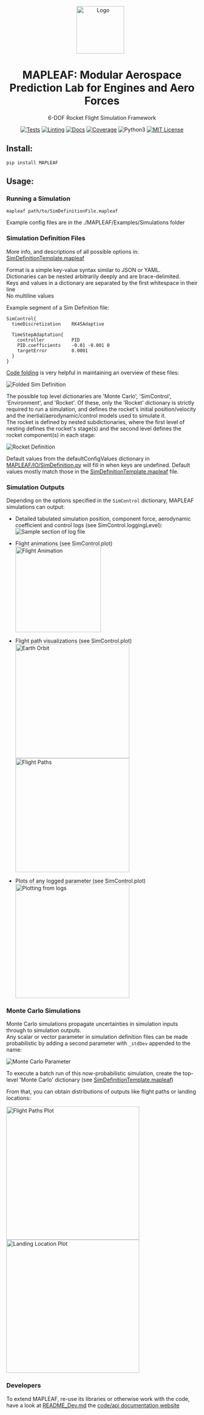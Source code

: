 

<p align="center">
  <img src="Diagrams/DraftLogo.png?raw=true" alt="Logo"
    title="MAPLEAF" height=125 style="padding-right: 10px;"/>
  <h1 align="center">MAPLEAF: Modular Aerospace Prediction Lab for Engines and Aero Forces</h1>
  <p align="center">6-DOF Rocket Flight Simulation Framework </p>
</p>

<p align="center">
<a align="center" href="https://github.com/henrystoldt/mapleaf/actions"><img alt="Tests" src="https://github.com/henrystoldt/mapleaf/workflows/Tests/badge.svg"></a>
  <a align="center" href="https://github.com/henrystoldt/mapleaf/actions"><img alt="Linting" src="https://github.com/henrystoldt/mapleaf/workflows/Linting/badge.svg"></a>
  <a align="center" href="https://henrystoldt.github.io/MAPLEAF/"><img alt="Docs" src="https://github.com/henrystoldt/mapleaf/workflows/Docs/badge.svg"></a>
  <a align="center" href="https://codecov.io/gh/henrystoldt/mapleaf"><img alt="Coverage" src="https://codecov.io/gh/henrystoldt/mapleaf/branch/master/graph/badge.svg"></a>
  <img alt="Python3" src="https://img.shields.io/badge/python-3.6+-brightgreen">
  <a align="center" href="https://lbesson.mit-license.org/"><img alt="MIT License" src="https://img.shields.io/badge/License-MIT-blue.svg"></a>
</p>

## Install:
`pip install MAPLEAF`
    
## Usage:

### Running a Simulation
`mapleaf path/to/SimDefinitionFile.mapleaf`  

Example config files are in the ./MAPLEAF/Examples/Simulations folder

### Simulation Definition Files
More info, and descriptions of all possible options in: [SimDefinitionTemplate.mapleaf](https://github.com/henrystoldt/MAPLEAF/blob/master/SimDefinitionTemplate.mapleaf)

Format is a simple key-value syntax similar to JSON or YAML.  
Dictionaries can be nested arbitrarily deeply and are brace-delimited.  
Keys and values in a dictionary are separated by the first whitespace in their line  
No multiline values

Example segment of a Sim Definition file:
```  
SimControl{
  timeDiscretization    RK45Adaptive

  TimeStepAdaptation{
    controller          PID
    PID.coefficients    -0.01 -0.001 0
    targetError         0.0001
  }
}
```

[Code folding](https://code.visualstudio.com/docs/editor/codebasics#_folding) is very helpful in maintaining an overview of these files:

![Folded Sim Definition](Diagrams/SimDefinitionFile_Folded.PNG?raw=true)

The possible top level dictionaries are 'Monte Carlo', 'SimControl', 'Environment', and 'Rocket'.
Of these, only the 'Rocket' dictionary is strictly required to run a simulation, and defines the rocket's initial position/velocity and the inertial/aerodynamic/control models used to simulate it.  
The rocket is defined by nested subdictionaries, where the first level of nesting defines the rocket's stage(s) and the second level defines the rocket component(s) in each stage:

![Rocket Definition](Diagrams/SimDefinitionFile_Rocket.PNG?raw=true)

Default values from the defaultConfigValues dictionary in [MAPLEAF/IO/SimDefinition.py](https://github.com/henrystoldt/MAPLEAF/blob/master/MAPLEAF/IO/SimDefinition.py) will fill in when keys are undefined.
Default values mostly match those in the [SimDefinitionTemplate.mapleaf](https://github.com/henrystoldt/MAPLEAF/blob/master/SimDefinitionTemplate.mapleaf) file.

### Simulation Outputs
Depending on the options specified in the `SimControl` dictionary, MAPLEAF simulations can output:
- Detailed tabulated simulation position, component force, aerodynamic coefficient and control logs (see SimControl.loggingLevel):
![Sample section of log file](Diagrams/LogSample.PNG?raw=true)

- Flight animations (see SimControl.plot)  
<img src="Diagrams/FlightAnimation.gif?raw=true" alt="Flight Animation"
  title="MAPLEAF" height=225 style="padding-right: 10px;"/>

- Flight path visualizations (see SimControl.plot)  
<img src="Diagrams/EarthOrbit.png?raw=true" alt="Earth Orbit"
  title="MAPLEAF" height=300 style="padding-right: 10px;"/>
<img src="Diagrams/FlightPaths.png?raw=true" alt="Flight Paths"
  title="MAPLEAF" height=300 style="padding-right: 10px;"/>

- Plots of any logged parameter (see SimControl.plot)  
<img src="Diagrams/PlottingFromLogs.png?raw=true" alt="Plotting from logs"
  title="MAPLEAF" height=300 style="padding-right: 10px;"/>

### Monte Carlo Simulations
Monte Carlo simulations propagate uncertainties in simulation inputs through to simulation outputs.  
Any scalar or vector parameter in simulation definition files can be made probabilistic by adding a second parameter with `_stdDev` appended to the name:

![Monte Carlo Parameter](Diagrams/SimDefinition_MonteCarlo.png?raw=true)

To execute a batch run of this now-probabilistic simulation, create the top-level 'Monte Carlo' dictionary (see [SimDefinitionTemplate.mapleaf](https://github.com/henrystoldt/MAPLEAF/blob/master/))

From that, you can obtain distributions of outputs like flight paths or landing locations:

<img src="Diagrams/FlightPathsPlot.png?raw=true" alt="Flight Paths Plot"
  title="MAPLEAF" height=350 style="padding-right: 10px;"/>
<img src="Diagrams/LandingLocationPlot.png?raw=true" alt="Landing Location Plot"
  title="MAPLEAF" height=350 style="padding-right: 10px;"/>

### Developers
To extend MAPLEAF, re-use its libraries or otherwise work with the code, have a look at [README_Dev.md](https://github.com/henrystoldt/MAPLEAF/blob/master/README_Dev.md) the [code/api documentation website](https://henrystoldt.github.io/MAPLEAF/)
